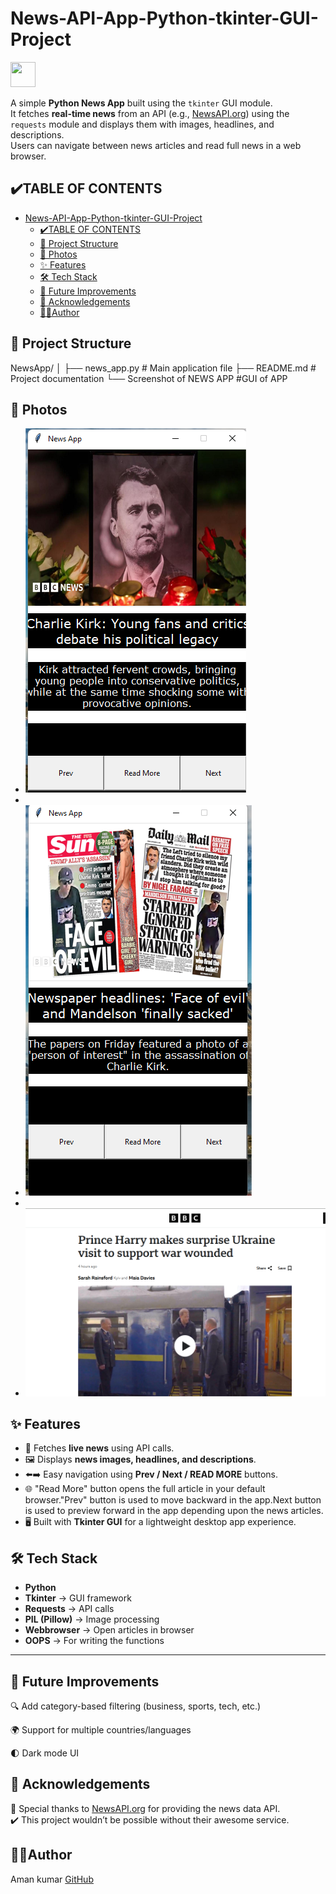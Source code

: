 # News-API-App-Python-tkinter-GUI-Project

<p align="left">
  <!-- Python -->
  <img src="https://cdn.jsdelivr.net/gh/devicons/devicon/icons/python/python-original.svg" width="40" height="40"/>
</p>

A simple **Python News App** built using the `tkinter` GUI module.  
It fetches **real-time news** from an API (e.g., [NewsAPI.org](https://newsapi.org/)) using the `requests` module and displays them with images, headlines, and descriptions.  
Users can navigate between news articles and read full news in a web browser.
 ## ✔️TABLE OF CONTENTS
- [News-API-App-Python-tkinter-GUI-Project](#news-api-app-python-tkinter-gui-project)
  - [✔️TABLE OF CONTENTS](#️table-of-contents)
  - [📂 Project Structure](#-project-structure)
  - [📸 Photos](#-photos)
  - [✨ Features](#-features)
  - [🛠️ Tech Stack](#️-tech-stack)
  - [🚀 Future Improvements](#-future-improvements)
  - [🙏 Acknowledgements](#-acknowledgements)
  - [👨‍💻Author](#author)

## 📂 Project Structure
NewsApp/
│
├── news_app.py # Main application file
├── README.md # Project documentation
└── Screenshot of NEWS APP #GUI of APP

## 📸 Photos
- ![News Api App](newsapi1.png)
- 
- ![News Api App](newsapi2.png)
- 
- ![News Api App](newsapifull.png)


## ✨ Features
- 📡 Fetches **live news** using API calls.  
- 🖼️ Displays **news images, headlines, and descriptions**.  
- ⬅️➡️ Easy navigation using **Prev / Next / READ MORE** buttons.  
- 🌐 "Read More" button opens the full article in your default browser."Prev" button is used to move backward in the app.Next button is used to preview forward in the app depending upon the news articles. 
- 🖥️ Built with **Tkinter GUI** for a lightweight desktop app experience.  

## 🛠️ Tech Stack
- **Python**
- **Tkinter** → GUI framework  
- **Requests** → API calls  
- **PIL (Pillow)** → Image processing  
- **Webbrowser** → Open articles in browser  
- **OOPS** → For writing the functions
--- 

## 🚀 Future Improvements

🔍 Add category-based filtering (business, sports, tech, etc.)

🌍 Support for multiple countries/languages

🌓 Dark mode UI

## 🙏 Acknowledgements
🔴 Special thanks to [NewsAPI.org](https://newsapi.org/) for providing the news data API.  
✔️ This project wouldn’t be possible without their awesome service.

 ## 👨‍💻Author
Aman kumar
[GitHub](https://github.com/Aman-coder2004)
